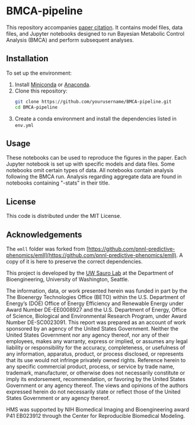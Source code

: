 # BMCA-pipeline

This repository accompanies [paper citation](). It contains model files, data files, and Jupyter notebooks designed to run Bayesian Metabolic Control Analysis (BMCA) and perform subsequent analyses.

## Installation

To set up the environment:

1. Install [Miniconda](https://docs.conda.io/en/latest/miniconda.html) or [Anaconda](https://www.anaconda.com/products/distribution).
2. Clone this repository:
   ```bash
   git clone https://github.com/yourusername/BMCA-pipeline.git
   cd BMCA-pipeline
3. Create a conda environment and install the dependencies listed in `env.yml`

## Usage
These notebooks can be used to reproduce the figures in the paper. 
Each Jupyter notebook is set up with specific models and data files. 
Some notebooks omit certain types of data. 
All notebooks contain analysis following the BMCA run. 
Analysis regarding aggregate data are found in notebooks containing "-stats" in their title.


## License

This code is distributed under the MIT License.

## Acknowledgements

The `emll` folder was forked from [https://github.com/pnnl-predictive-phenomics/emll](https://github.com/pnnl-predictive-phenomics/emll). A copy of it is here to preserve the correct dependencies. 

This project is developed by the [UW Sauro Lab](https://www.sys-bio.org) at the Department of Bioengineering, University of Washington, Seattle.

The information, data, or work presented herein was funded in part by the The Bioenergy Technologies Office (BETO) within the U.S. Department of Energy’s (DOE) Office of Energy Efficiency and Renewable Energy under Award Number DE-EE0008927 and the U.S. Department of Energy, Office of Science, Biological and Environmental Research Program, under Award Number DE-SC0023091. This report was prepared as an account of work sponsored by an agency of the United States Government. Neither the United States Government nor any agency thereof, nor any of their employees, makes any warranty, express or implied, or assumes any legal liability or responsibility for the accuracy, completeness, or usefulness of any information, apparatus, product, or process disclosed, or represents that its use would not infringe privately owned rights. Reference herein to any specific commercial product, process, or service by trade name, trademark, manufacturer, or otherwise does not necessarily constitute or imply its endorsement, recommendation, or favoring by the United States Government or any agency thereof. The views and opinions of the authors expressed herein do not necessarily state or reflect those of the United States Government or any agency thereof.

HMS was supported by NIH Biomedical Imaging and Bioengineering award P41 EB023912 through the Center for Reproducible Biomedical Modeling.

